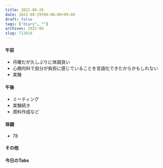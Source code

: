 ```yaml
---
title: 2022-08-29
date: 2022-08-29T00:00:00+09:00
draft: false
tags: ["diary", ""]
archives: 2022-08
slug: 712618
---
```

#### 午前
- 月曜だが久しぶりに体調良い
- 心療内科で自分が負担に感じていることを言語化できたからかもしれない
- 実験
#### 午後
- ミーティング
- 実験続き
- 資料作成など
#### 体調
- 78
#### その他
#### 今日のTabs